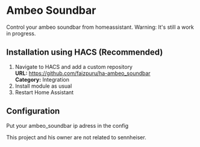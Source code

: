 Ambeo Soundbar
============
Control your ambeo soundbar from homeassistant.
Warning: It's still a work in progress.

## Installation using HACS (Recommended)
1. Navigate to HACS and add a custom repository  
    **URL:** https://github.com/faizpuru/ha-ambeo_soundbar  
    **Category:** Integration
2. Install module as usual
3. Restart Home Assistant

## Configuration
Put your ambeo_soundbar ip adress in the config

This project and his owner are not related to sennheiser.